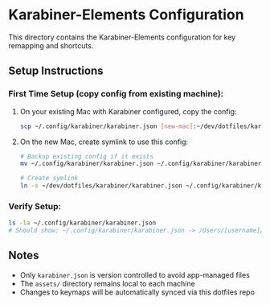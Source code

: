 # Karabiner-Elements Configuration

This directory contains the Karabiner-Elements configuration for key remapping and shortcuts.

## Setup Instructions

### First Time Setup (copy config from existing machine):
1. On your existing Mac with Karabiner configured, copy the config:
   ```bash
   scp ~/.config/karabiner/karabiner.json [new-mac]:~/dev/dotfiles/karabiner/
   ```

2. On the new Mac, create symlink to use this config:
   ```bash
   # Backup existing config if it exists
   mv ~/.config/karabiner/karabiner.json ~/.config/karabiner/karabiner.json.backup 2>/dev/null || true
   
   # Create symlink
   ln -s ~/dev/dotfiles/karabiner/karabiner.json ~/.config/karabiner/karabiner.json
   ```

### Verify Setup:
```bash
ls -la ~/.config/karabiner/karabiner.json
# Should show: ~/.config/karabiner/karabiner.json -> /Users/[username]/dev/dotfiles/karabiner/karabiner.json
```

## Notes
- Only `karabiner.json` is version controlled to avoid app-managed files
- The `assets/` directory remains local to each machine
- Changes to keymaps will be automatically synced via this dotfiles repo